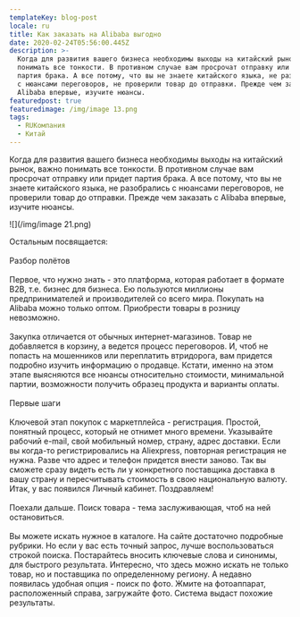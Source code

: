 ```yaml
---
templateKey: blog-post
locale: ru
title: Как заказать на Alibaba выгодно
date: 2020-02-24T05:56:00.445Z
description: >-
  Когда для развития вашего бизнеса необходимы выходы на китайский рынок, важно
  понимать все тонкости. В противном случае вам просрочат отправку или придет
  партия брака. А все потому, что вы не знаете китайского языка, не разобрались
  с нюансами переговоров, не проверили товар до отправки. Прежде чем заказать с
  Alibaba впервые, изучите нюансы.
featuredpost: true
featuredimage: /img/image 13.png
tags:
  - RUКомпания
  - Китай
---
```

Когда для развития вашего бизнеса необходимы выходы на китайский рынок, важно понимать все тонкости. В противном случае вам просрочат отправку или придет партия брака. А все потому, что вы не знаете китайского языка, не разобрались с нюансами переговоров, не проверили товар до отправки. Прежде чем заказать с Alibaba впервые, изучите нюансы.

![](/img/image 21.png)

Остальным посвящается:\
\
Разбор полётов\
\
Первое, что нужно знать - это платформа, которая работает в формате B2B, т.е. бизнес для бизнеса. Ею пользуются миллионы предпринимателей и производителей со всего мира. Покупать на Alibaba можно только оптом. Приобрести товары в розницу невозможно.\
\
Закупка отличается от обычных интернет-магазинов. Товар не добавляется в корзину, а ведется процесс переговоров. И, чтоб не попасть на мошенников или переплатить втридорога, вам придется подробно изучить информацию о продавце. Кстати, именно на этом этапе выясняются все нюансы относительно стоимости, минимальной партии, возможности получить образец продукта и варианты оплаты.\
\
Первые шаги\
\
Ключевой этап покупок с маркетплейса - регистрация. Простой, понятный процесс, который не отнимет много времени. Указывайте рабочий e-mail, свой мобильный номер, страну, адрес доставки. Если вы когда-то регистрировались на Aliexpress, повторная регистрация не нужна. Разве что адрес и телефон придется внести заново. Так вы сможете сразу видеть есть ли у конкретного поставщика доставка в вашу страну и пересчитывать стоимость в свою национальную валюту. Итак, у вас появился Личный кабинет. Поздравляем!\
\
Поехали дальше. Поиск товара - тема заслуживающая, чтоб на ней остановиться.\
\
Вы можете искать нужное в каталоге. На сайте достаточно подробные рубрики. Но если у вас есть точный запрос, лучше воспользоваться строкой поиска. Постарайтесь вносить ключевые слова и синонимы, для быстрого результата. Интересно, что здесь можно искать не только товар, но и поставщика по определенному региону. А недавно появилась удобная опция - поиск по фото. Жмите на фотоаппарат, расположенный справа, загружайте фото. Система выдаст похожие результаты.
